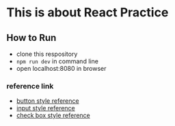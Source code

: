 # This is about React Practice

## How to Run
- clone this respository
- `npm run dev` in command line
- open localhost:8080 in browser

### reference link
- [button style reference](https://codepen.io/FelipeMarcos/pen/tfhEg)
- [input style reference](https://kknews.cc/tech/lpz9lrg.html)
- [check box style reference](https://www.html5tricks.com/demo/css3-checkbox-animation/index.html)
